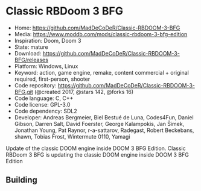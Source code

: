 # Classic RBDoom 3 BFG

- Home: https://github.com/MadDeCoDeR/Classic-RBDOOM-3-BFG
- Media: https://www.moddb.com/mods/classic-rbdoom-3-bfg-edition
- Inspiration: Doom, Doom 3
- State: mature
- Download: https://github.com/MadDeCoDeR/Classic-RBDOOM-3-BFG/releases
- Platform: Windows, Linux
- Keyword: action, game engine, remake, content commercial + original required, first-person, shooter
- Code repository: https://github.com/MadDeCoDeR/Classic-RBDOOM-3-BFG.git (@created 2017, @stars 142, @forks 16)
- Code language: C, C++
- Code license: GPL-3.0
- Code dependency: SDL2
- Developer: Andreas Bergmeier, Biel Bestué de Luna, Codes4Fun, Daniel Gibson, Darren Salt, David Foerster, George Kalampokis, Jan Šimek, Jonathan Young, Pat Raynor, r-a-sattarov, Radegast, Robert Beckebans, shawn, Tobias Frost, Wintermute 0110, Yamagi

Update of the classic DOOM engine inside DOOM 3 BFG Edition.
Classic RBDoom 3 BFG is updating the classic DOOM engine inside DOOM 3 BFG Edition

## Building
